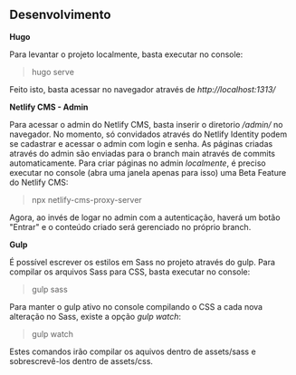 ## Desenvolvimento

**Hugo**

Para levantar o projeto localmente, basta executar no console:

> hugo serve

Feito isto, basta acessar no navegador através de *http://localhost:1313/*

**Netlify CMS - Admin**

Para acessar o admin do Netlify CMS, basta inserir o diretorio */admin/* no navegador. No momento, só convidados através do Netlify Identity podem se cadastrar e acessar o admin com login e senha.
As páginas criadas através do admin são enviadas para o branch main através de commits automaticamente. Para criar páginas no admin *localmente*, é preciso executar no console (abra uma janela apenas para isso) uma Beta Feature do Netlify CMS:

> npx netlify-cms-proxy-server

Agora, ao invés de logar no admin com a autenticação, haverá um botão "Entrar" e o conteúdo criado será gerenciado no próprio branch.

**Gulp**

É possível escrever os estilos em Sass no projeto através do gulp. Para compilar os arquivos Sass para CSS, basta executar no console:

> gulp sass

Para manter o gulp ativo no console compilando o CSS a cada nova alteração no Sass, existe a opção *gulp watch*:

> gulp watch

Estes comandos irão compilar os aquivos dentro de assets/sass e sobrescrevê-los dentro de assets/css.
